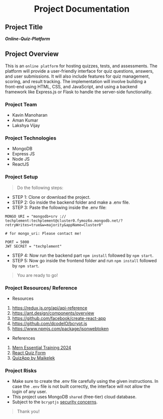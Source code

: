 <h1 align='center'>Project Documentation</h1>

## Project Title
**_Online-Quiz-Platform_**
## Project Overview
This is an `online platform` for hosting quizzes, tests, and assessments. The platform will provide a user-friendly interface for quiz questions, answers, and user submissions. It will also include features for quiz management, scoring, and result tracking. The implementation will involve building a front-end using HTML, CSS, and JavaScript, and using a backend framework like Express.js or Flask to handle the server-side functionality.
### Project Team
* Kavin Manoharan
* Aman Kumar
* Lakshya Vijay
### Project Technologies
* MongoDB
* Express JS
* Node JS
* ReactJS

### Project Setup
>Do the following steps:

* STEP 1: Clone or download the project.
* STEP 2: Go inside the backend folder and make a .env file.
* STEP 3: Paste the following inside the .env file:
```
MONGO URI = "mongodb+srv :// techplement:techplement@cluster0.fymoz6o.mongodb.net/?retryWrites=true&w=majority&appName=Cluster0"

# for mongo_uri: Please contact me!

PORT = 5000
JWT SECRET = "techplement"
```
* STEP 4: Now run the backend part `npm install` followed by `npm start`.
* STEP 5: Now go inside the frontend folder and run `npm install` followed by `npm start`.

>You are ready to go!
### Project Resources/ Reference
* Resources
1. https://redux.js.org/api/api-reference
2. https://ant.design/components/overview
3. https://github.com/facebook/create-react-app
4. https://github.com/dcodeIO/bcrypt.js
5. https://www.npmjs.com/package/jsonwebtoken
* References
1. [Mern Essential Training 2024](https://github.com/LinkedInLearning/mern-essential-training-3806111)
2. [React Quiz Form](https://github.com/wingkwong/react-quiz-form)
3. [QuizApp by Maikelek](https://github.com/Maikelek/QuizApp)

### Project Risks
* Make sure to create the .env file carefully using the given instructions. In case the `.env` file is not built correctly, the interface will not allow the login of any user.
* This project uses MongoDB `shared` (free-tier) cloud database.
* Subject to the `bcryptjs` [security concerns](https://github.com/dcodeIO/bcrypt.js?tab=readme-ov-file#security-considerations).

>Thank you!

